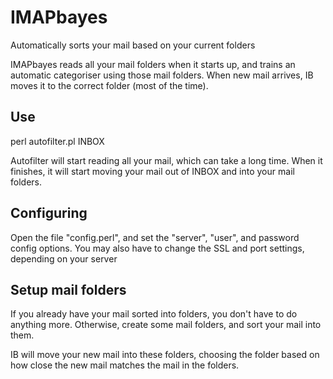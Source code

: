 # IMAPbayes
Automatically sorts your mail based on your current folders

IMAPbayes reads all your mail folders when it starts up, and trains an automatic categoriser using those mail folders.  When new mail arrives, IB moves it to the correct folder (most of the time).

## Use

   perl autofilter.pl INBOX

Autofilter will start reading all your mail, which can take a long time.  When it finishes, it will start moving your mail out of INBOX and into your mail folders.

## Configuring

Open the file "config.perl", and set the "server", "user", and password config options.  You may also have to change the SSL and port settings, depending on your server

## Setup mail folders

If you already have your mail sorted into folders, you don't have to do anything more.  Otherwise, create some mail folders, and sort your mail into them.

IB will move your new mail into these folders, choosing the folder based on how close the new mail matches the mail in the folders.

